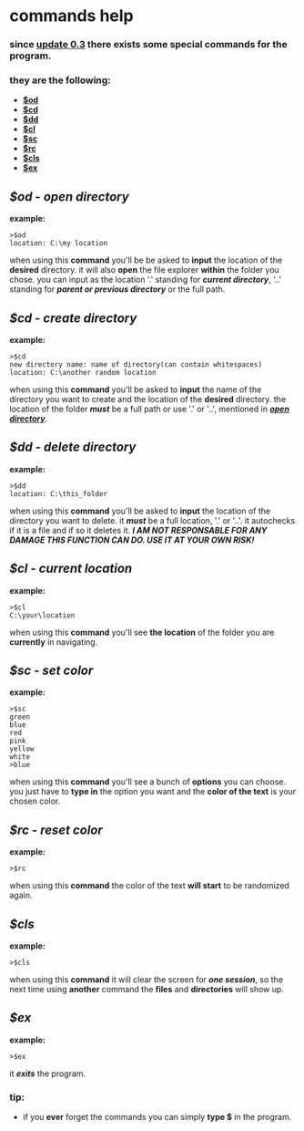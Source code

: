 # commands help

### since [update 0.3](/smedit_versions/v0.3) there exists **some special commands** for the program.
### they are the following:
 - [**$od**](https://github.com/zetef/Smedit/new/master#od---open-directory)
 - [**$cd**](https://github.com/zetef/Smedit/new/master#cd---create-directory)
 - [**$dd**](https://github.com/zetef/Smedit/new/master#dd---delete-directory)
 - [**$cl**](https://github.com/zetef/Smedit/new/master#cl---current-location)
 - [**$sc**](https://github.com/zetef/Smedit/new/master#sc---set-color)
 - [**$rc**](https://github.com/zetef/Smedit/new/master#rc---reset-color)
 - [**$cls**](https://github.com/zetef/Smedit/new/master#cls)
 - [**$ex**](https://github.com/zetef/Smedit/new/master#ex)
 
## **_$od_ - _open directory_**
  **example:** 
```
>$od
location: C:\my location
```
when using this **command** you'll be be asked to **input** the location of the **desired** directory. it will also **open** the file explorer **within** the folder you chose.
you can input as the location '.' standing for **_current directory_**, '..' standing for **_parent or previous directory_** or the full path.

## **_$cd_ - _create directory_**
  **example:**
```
>$cd
new directory name: name of directory(can contain whitespaces)
location: C:\another random location
```
when using this **command** you'll be asked to **input** the name of the directory you want to create and the location of the **desired** directory. the location of the folder **_must_** be a full path or use '.' or '..', mentioned in [**_open directory_**](https://github.com/zetef/Smedit/new/master#od---open-directory).

## **_$dd - delete directory_**
  **example:**
  ```
  >$dd
  location: C:\this_folder
  ```
 
when using this **command** you'll be asked to **input** the location of the directory you want to delete. it **_must_** be a full location, '.' or '..'. it autochecks if it is a file and if so it deletes it.
**_I AM NOT RESPONSABLE FOR ANY DAMAGE THIS FUNCTION CAN DO. USE IT AT YOUR OWN RISK!_**

## **_$cl - current location_**
  **example:**
  ```
  >$cl
  C:\your\location
  ```
  
when using this **command** you'll see **the location** of the folder you are **currently** in navigating.

## **_$sc - set color_**
  **example:**
  ```
  >$sc
  green
  blue
  red
  pink
  yellow
  white
  >blue
  ```

when using this **command** you'll see a bunch of **options** you can choose. you just have to **type in** the option you want and the **color of the text** is your chosen color.

## **_$rc - reset color_**
  **example:**
  ```
  >$rc
  ```

when using this **command** the color of the text **will start** to be randomized again.

## **_$cls_**
  **example:**
  ```
  >$cls
  ```
 
when using this **command** it will clear the screen for **_one session_**, so the next time using **another** command the **files** and **directories** will show up.

## **_$ex_**
  **example:**
  ```
  >$ex
  ```

it **_exits_** the program.

### tip:
 - if you **ever** forget the commands you can simply **type $** in the program.

